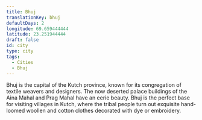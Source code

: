 ```yaml
---
title: Bhuj
translationKey: bhuj
defaultDays: 2
longitude: 69.659444444
latitude: 23.251944444
draft: false
id: city
type: city
tags:
  - Cities
  - Bhuj
---
```

Bhuj is the capital of the Kutch province, known for its congregation of textile weavers and designers. The now deserted palace buildings of the Aina Mahal and Prag Mahal have an eerie beauty. Bhuj is the perfect base for visiting villages in Kutch, where the tribal people turn out exquisite hand-loomed woollen and cotton clothes decorated with dye or embroidery.